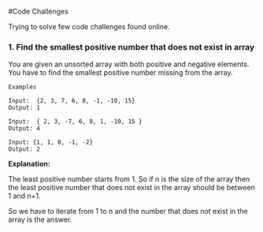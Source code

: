 #Code Challenges

Trying to solve few code challenges found online.


### 1. Find the smallest positive number that does not exist in array

You are given an unsorted array with both positive and negative elements.
You have to find the smallest positive number missing from the array.

```
Examples

Input:  {2, 3, 7, 6, 8, -1, -10, 15}
Output: 1

Input:  { 2, 3, -7, 6, 8, 1, -10, 15 }
Output: 4

Input: {1, 1, 0, -1, -2}
Output: 2
```

__Explanation:__

The least positive number starts from 1. So if n is the size of the 
array then the least positive number that does not exist in
the array should be between 1 and n+1. 

So we have to iterate from 1 to n and the number that does not 
exist in the array is the answer.
